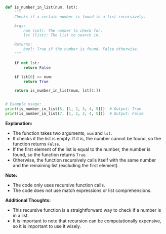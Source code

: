 ```python
def is_number_in_list(num, lst):
    """
    Checks if a certain number is found in a list recursively.

    Args:
        num (int): The number to check for.
        lst (list): The list to search in.

    Returns:
        bool: True if the number is found, False otherwise.
    """

    if not lst:
        return False

    if lst[0] == num:
        return True

    return is_number_in_list(num, lst[1:])


# Example usage:
print(is_number_in_list(5, [1, 2, 3, 4, 5]))  # Output: True
print(is_number_in_list(7, [1, 2, 3, 4, 5]))  # Output: False
```

**Explanation:**

* The function takes two arguments, `num` and `lst`.
* It checks if the list is empty. If it is, the number cannot be found, so the function returns `False`.
* If the first element of the list is equal to the number, the number is found, so the function returns `True`.
* Otherwise, the function recursively calls itself with the same number and the remaining list (excluding the first element).

**Note:**

* The code only uses recursive function calls.
* The code does not use match expressions or list comprehensions.

**Additional Thoughts:**

* This recursive function is a straightforward way to check if a number is in a list.
* It is important to note that recursion can be computationally expensive, so it is important to use it wisely.